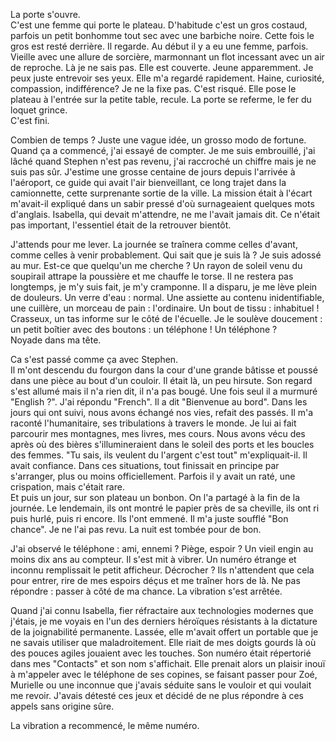 La porte s'ouvre.<br/>
C'est une femme qui porte le plateau. D'habitude c'est un gros costaud, parfois un petit bonhomme tout sec avec une barbiche noire. Cette fois le gros est resté derrière. Il regarde. Au début il y a eu une femme, parfois. Vieille avec une allure de sorcière, marmonnant un flot incessant avec un air de reproche. Là je ne sais pas. Elle est couverte. Jeune apparemment. Je peux juste entrevoir ses yeux. Elle m'a regardé rapidement. Haine, curiosité, compassion, indifférence? Je ne la fixe pas. C'est risqué. Elle pose le plateau à l'entrée sur la petite table, recule. La porte se referme, le fer du loquet grince.  
C'est fini.

Combien de temps ? Juste une vague idée, un grosso modo de fortune. Quand ça a commencé, j'ai essayé de compter. Je me suis embrouillé, j'ai lâché quand Stephen n'est pas revenu, j'ai raccroché un chiffre mais je ne suis pas sûr. J'estime une grosse centaine de jours depuis l'arrivée à l'aéroport, ce guide qui avait l'air bienveillant, ce long trajet dans la camionnette, cette surprenante sortie de la ville. La mission était à l'écart m'avait-il expliqué dans un sabir pressé d'où surnageaient quelques mots d'anglais. Isabella, qui devait m'attendre, ne me l'avait jamais dit. Ce n'était pas important, l'essentiel était de la retrouver bientôt.

J'attends pour me lever. La journée se traînera comme celles d'avant, comme celles à venir probablement. Qui sait que je suis là ? Je suis adossé au mur. Est-ce que quelqu'un me cherche ? Un rayon de soleil venu du soupirail attrape la poussière et me chauffe le torse. Il ne restera pas longtemps, je m'y suis fait, je m'y cramponne. Il a disparu, je me lève plein de douleurs. Un verre d'eau : normal. Une assiette au contenu inidentifiable, une cuillère, un morceau de pain : l'ordinaire. Un bout de tissu : inhabituel ! Crasseux, un tas informe sur le côté de l'écuelle. Je le soulève doucement : un petit boîtier avec des boutons : un téléphone ! Un téléphone ?   
Noyade dans ma tête. 

Ca s'est passé comme ça avec Stephen.<br/>
Il m'ont descendu du fourgon dans la cour d'une grande bâtisse et poussé dans une pièce au bout d'un couloir. Il était là, un peu hirsute. Son regard s'est allumé mais il n'a rien dit, il n'a pas bougé. Une fois seul il a murmuré "English ?". J'ai répondu "French". Il a dit "Bienvenue au bord". Dans les jours qui ont suivi, nous avons échangé nos vies, refait des passés. Il m'a raconté l'humanitaire, ses tribulations à travers le monde. Je lui ai fait parcourir mes montagnes, mes livres, mes cours. Nous avons vécu des après où des bières s'illumineraient dans le soleil des ports et les boucles des femmes. "Tu sais, ils veulent du l'argent c'est tout" m'expliquait-il. Il avait confiance. Dans ces situations, tout finissait en principe par s'arranger, plus ou moins officiellement. Parfois il y avait un raté, une crispation, mais c'était rare.<br/> 
Et puis un jour, sur son plateau un bonbon. On l'a partagé à la fin de la journée. Le lendemain, ils ont montré le papier près de sa cheville, ils ont ri puis hurlé, puis ri encore. Ils l'ont emmené. Il m'a juste soufflé "Bon chance". Je ne l'ai pas revu. La nuit est tombée pour de bon.

J'ai observé le téléphone : ami, ennemi ? Piège, espoir ? Un vieil engin au moins dix ans au compteur. Il s'est mit à vibrer. Un numéro étrange et inconnu remplissait le petit afficheur.
Décrocher ? Ils n'attendent que cela pour entrer, rire de mes espoirs déçus et me traîner hors de là. Ne pas répondre : passer à côté de ma chance. La vibration s'est arrêtée.

Quand j'ai connu Isabella, fier réfractaire aux technologies modernes que j'étais, je me voyais en l'un des derniers héroïques résistants à la dictature de la joignabilité permanente. Lassée, elle m'avait offert un portable que je ne savais utiliser que maladroitement. Elle riait de mes doigts gourds là où des pouces agiles jouaient avec les touches. Son numéro était répertorié dans mes "Contacts" et son nom s'affichait. Elle prenait alors un plaisir inouï à m'appeler avec le téléphone de ses copines, se faisant passer pour Zoé, Murielle ou une inconnue que j'avais séduite sans le vouloir et qui voulait me revoir. J'avais détesté ces jeux et décidé de ne plus répondre à ces appels sans origine sûre.

La vibration a recommencé, le même numéro.


